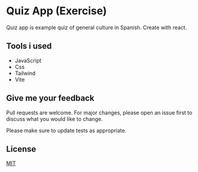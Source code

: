 # Quiz App (Exercise)

Quiz app is example quiz of general culture in Spanish. Create with react.

## Tools i used
- JavaScript
- Css
- Tailwind
- Vite

## Give me your feedback

Pull requests are welcome. For major changes, please open an issue first
to discuss what you would like to change.

Please make sure to update tests as appropriate.

## License

[MIT](https://choosealicense.com/licenses/mit/)
